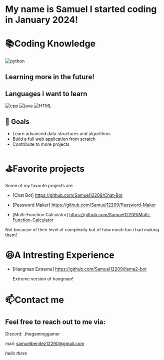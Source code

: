 # My name is Samuel I started coding in January 2024!


# 📚Coding Knowledge
![python](https://github.com/Samuel12209/Samuel12209/assets/157180807/346fbb21-67a3-42d9-a931-ff23a3c2d37d)

## Learning more in the future!

## Languages i want to learn
![cpp](https://github.com/Samuel12209/Samuel12209/assets/157180807/2b8fde3f-c5cb-41eb-8d0b-d11b63020f7d)
![java](https://github.com/Samuel12209/Samuel12209/assets/157180807/511e9e61-5fd4-4a58-86bc-2c352e316e11)
![HTML](https://github.com/Samuel12209/Samuel12209/assets/157180807/6c28f8fa-6309-419b-a038-11ce6d01893e)

## 🌱 Goals

- Learn advanced data structures and algorithms
- Build a full web application from scratch
- Contribute to more projects

# ⛳Favorite projects
Some of my favorite projects are 

- [Chat Bot] https://github.com/Samuel12209/Chat-Bot

- [Password Maker] https://github.com/Samuel12209/Password-Maker

- [Multi-Function Calculator] https://github.com/Samuel12209/Multi-Function-Calculator

Not because of their level of complexity but of how much fun i had making them!

# 😆A Intresting Experience 
- [Hangman Extreme] https://github.com/Samuel12209/llama2-bot

  Extreme version of hangman!

# 📫Contact me 
## Feel free to reach out to me via:

Discord: .thegaminggamer

mail: samuelbenitez12290@gmail.com

*hello there*  
